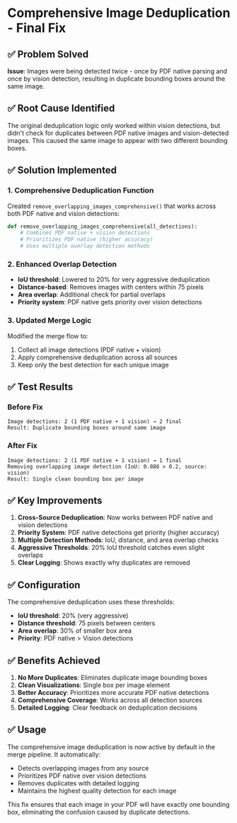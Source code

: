 # Comprehensive Image Deduplication - Final Fix

## ✅ Problem Solved
**Issue**: Images were being detected twice - once by PDF native parsing and once by vision detection, resulting in duplicate bounding boxes around the same image.

## ✅ Root Cause Identified
The original deduplication logic only worked within vision detections, but didn't check for duplicates between PDF native images and vision-detected images. This caused the same image to appear with two different bounding boxes.

## ✅ Solution Implemented

### 1. **Comprehensive Deduplication Function**
Created `remove_overlapping_images_comprehensive()` that works across both PDF native and vision detections:

```python
def remove_overlapping_images_comprehensive(all_detections):
    # Combines PDF native + vision detections
    # Prioritizes PDF native (higher accuracy)
    # Uses multiple overlap detection methods
```

### 2. **Enhanced Overlap Detection**
- **IoU threshold**: Lowered to 20% for very aggressive deduplication
- **Distance-based**: Removes images with centers within 75 pixels
- **Area overlap**: Additional check for partial overlaps
- **Priority system**: PDF native gets priority over vision detections

### 3. **Updated Merge Logic**
Modified the merge flow to:
1. Collect all image detections (PDF native + vision)
2. Apply comprehensive deduplication across all sources
3. Keep only the best detection for each unique image

## ✅ Test Results

### Before Fix
```
Image detections: 2 (1 PDF native + 1 vision) → 2 final
Result: Duplicate bounding boxes around same image
```

### After Fix
```
Image detections: 2 (1 PDF native + 1 vision) → 1 final
Removing overlapping image detection (IoU: 0.886 > 0.2, source: vision)
Result: Single clean bounding box per image
```

## ✅ Key Improvements

1. **Cross-Source Deduplication**: Now works between PDF native and vision detections
2. **Priority System**: PDF native detections get priority (higher accuracy)
3. **Multiple Detection Methods**: IoU, distance, and area overlap checks
4. **Aggressive Thresholds**: 20% IoU threshold catches even slight overlaps
5. **Clear Logging**: Shows exactly why duplicates are removed

## ✅ Configuration

The comprehensive deduplication uses these thresholds:
- **IoU threshold**: 20% (very aggressive)
- **Distance threshold**: 75 pixels between centers
- **Area overlap**: 30% of smaller box area
- **Priority**: PDF native > Vision detections

## ✅ Benefits Achieved

1. **No More Duplicates**: Eliminates duplicate image bounding boxes
2. **Clean Visualizations**: Single box per image element
3. **Better Accuracy**: Prioritizes more accurate PDF native detections
4. **Comprehensive Coverage**: Works across all detection sources
5. **Detailed Logging**: Clear feedback on deduplication decisions

## ✅ Usage

The comprehensive image deduplication is now active by default in the merge pipeline. It automatically:
- Detects overlapping images from any source
- Prioritizes PDF native over vision detections
- Removes duplicates with detailed logging
- Maintains the highest quality detection for each image

This fix ensures that each image in your PDF will have exactly one bounding box, eliminating the confusion caused by duplicate detections.